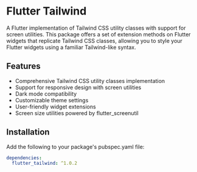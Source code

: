 # Flutter Tailwind

A Flutter implementation of Tailwind CSS utility classes with support for screen utilities. This package offers a set of extension methods on Flutter widgets that replicate Tailwind CSS classes, allowing you to style your Flutter widgets using a familiar Tailwind-like syntax.

## Features

- Comprehensive Tailwind CSS utility classes implementation
- Support for responsive design with screen utilities
- Dark mode compatibility
- Customizable theme settings
- User-friendly widget extensions
- Screen size utilities powered by flutter_screenutil

## Installation

Add the following to your package's pubspec.yaml file:
```yaml
dependencies:
  flutter_tailwind: ^1.0.2